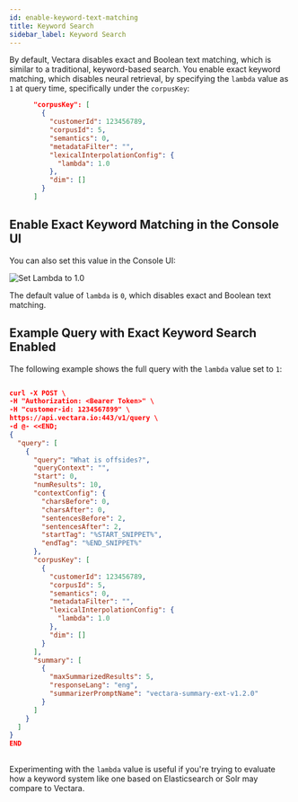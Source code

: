 ```yaml
---
id: enable-keyword-text-matching
title: Keyword Search
sidebar_label: Keyword Search
---
```


By default, Vectara disables exact and Boolean text matching, which is similar 
to a traditional, keyword-based search. You enable exact keyword matching, 
which disables neural retrieval, by specifying the `lambda` value as `1` at 
query time, specifically under the `corpusKey`:

```json
      "corpusKey": [
        {
          "customerId": 123456789,
          "corpusId": 5,
          "semantics": 0,
          "metadataFilter": "",
          "lexicalInterpolationConfig": {
            "lambda": 1.0
          },
          "dim": []
        }
      ]
```

## Enable Exact Keyword Matching in the Console UI

You can also set this value in the Console UI:

![Set Lambda to 1.0](/img/lambda_console.png)

The default value of `lambda` is `0`, which disables exact and Boolean text
matching. 

## Example Query with Exact Keyword Search Enabled

The following example shows the full query with the `lambda` value set to `1`:

```json

curl -X POST \
-H "Authorization: <Bearer Token>" \
-H "customer-id: 1234567899" \
https://api.vectara.io:443/v1/query \
-d @- <<END;
{
  "query": [
    {
      "query": "What is offsides?",
      "queryContext": "",
      "start": 0,
      "numResults": 10,
      "contextConfig": {
        "charsBefore": 0,
        "charsAfter": 0,
        "sentencesBefore": 2,
        "sentencesAfter": 2,
        "startTag": "%START_SNIPPET%",
        "endTag": "%END_SNIPPET%"
      },
      "corpusKey": [
        {
          "customerId": 123456789,
          "corpusId": 5,
          "semantics": 0,
          "metadataFilter": "",
          "lexicalInterpolationConfig": {
            "lambda": 1.0
          },
          "dim": []
        }
      ],
      "summary": [
        {
          "maxSummarizedResults": 5,
          "responseLang": "eng",
          "summarizerPromptName": "vectara-summary-ext-v1.2.0"
        }
      ]
    }
  ]
}
END
        
```


Experimenting with the `lambda` value is useful if you're trying to evaluate 
how a keyword system like one based on Elasticsearch or Solr may compare to 
Vectara.

